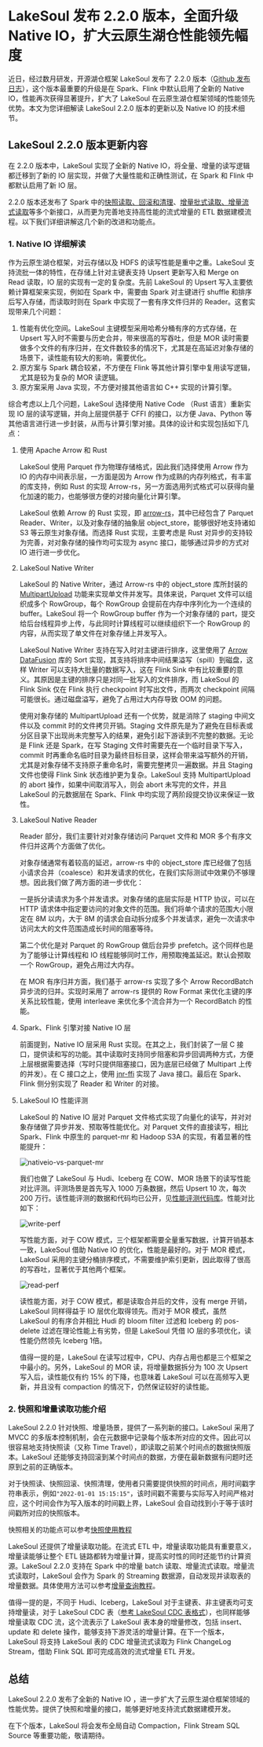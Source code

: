 # LakeSoul 发布 2.2.0 版本，全面升级 Native IO，扩大云原生湖仓性能领先幅度

近日，经过数月研发，开源湖仓框架 LakeSoul 发布了 2.2.0 版本（[Github 发布日志](https://github.com/lakesoul-io/LakeSoul/releases/tag/v2.2.0)），这个版本最重要的升级是在 Spark、Flink 中默认启用了全新的 Native IO，性能再次获得显著提升，扩大了 LakeSoul 在云原生湖仓框架领域的性能领先优势。本文为您详细解读 LakeSoul 2.2.0 版本的更新以及 Native IO 的技术细节。

## LakeSoul 2.2.0 版本更新内容

在 2.2.0 版本中，LakeSoul 实现了全新的 Native IO，将全量、增量的读写逻辑都迁移到了新的 IO 层实现，并做了大量性能和正确性测试，在 Spark 和 Flink 中都默认启用了新 IO 层。

2.2.0 版本还发布了 Spark 中的[快照读取、回滚和清理](https://lakesoul-io.github.io/zh-Hans/docs/Tutorials/snapshot-manage)、[增量批式读取、增量流式读取](https://lakesoul-io.github.io/zh-Hans/docs/Tutorials/incremental-query)等多个新接口，从而更为完善地支持高性能的流式增量的 ETL 数据建模流程。以下我们详细讲解这几个新的改进和功能点。

### 1. Native IO 详细解读

作为云原生湖仓框架，对云存储以及 HDFS 的读写性能是重中之重。LakeSoul 支持流批一体的特性，在存储上针对主键表支持 Upsert 更新写入和 Merge on Read 读取，IO 层的实现有一定的复杂度。先前 LakeSoul 的 Upsert 写入主要依赖计算框架来实现，例如在 Spark 中，需要由 Spark 对主键进行 shuffle 和排序后写入存储，而读取时则在 Spark 中实现了一套有序文件归并的 Reader。这套实现带来几个问题：

1. 性能有优化空间。LakeSoul 主键模型采用哈希分桶有序的方式存储，在 Upsert 写入时不需要与历史合并，带来很高的写吞吐，但是 MOR 读时需要做多个文件的有序归并，在文件数较多的情况下，尤其是在高延迟对象存储的场景下，读性能有较大的影响，需要优化。
2. 原方案与 Spark 耦合较紧，不方便在 Flink 等其他计算引擎中复用读写逻辑，尤其是较为复杂的 MOR 读逻辑。
3. 原方案采用 Java 实现，不方便对接其他语言如 C++ 实现的计算引擎。

综合考虑以上几个问题，LakeSoul 选择使用 Native Code （Rust 语言）重新实现 IO 层的读写逻辑，并向上层提供基于 CFFI 的接口，以方便 Java、Python 等其他语言进行进一步封装，从而与计算引擎对接。具体的设计和实现包括如下几点：

1. 使用 Apache Arrow 和 Rust

    LakeSoul 使用 Parquet 作为物理存储格式，因此我们选择使用 Arrow 作为 IO 的内存中间表示层，一方面是因为 Arrow 作为成熟的内存列格式，有丰富的库支持，例如 Rust 的实现 Arrow-rs，另一方面选用列式格式可以获得向量化加速的能力，也能够很方便的对接向量化计算引擎。

    LakeSoul 依赖 Arrow 的 Rust 实现，即 [arrow-rs](https://github.com/apache/arrow-rs)，其中已经包含了 Parquet Reader、Writer，以及对象存储的抽象层 object_store，能够很好地支持诸如 S3 等云原生对象存储。而选择 Rust 实现，主要考虑是 Rust 对异步的支持较为完善，对对象存储的操作均可实现为 async 接口，能够通过异步的方式对 IO 进行进一步优化。

2. LakeSoul Native Writer

    LakeSoul 的 Native Writer，通过 Arrow-rs 中的 object_store 库所封装的 [MultipartUpload](https://docs.amazonaws.cn/AmazonS3/latest/userguide/mpuoverview.html) 功能来实现单文件并发写。具体来说，Parquet 文件可以组织成多个 RowGroup，每个 RowGroup 会提前在内存中序列化为一个连续的 buffer。LakeSoul 将一个 RowGroup buffer 作为一个对象存储的 part，提交给后台线程异步上传，与此同时计算线程可以继续组织下一个 RowGroup 的内容，从而实现了单文件在对象存储上并发写入。

    LakeSoul Native Writer 支持在写入时对主键进行排序，这里使用了 [Arrow DataFusion](https://github.com/apache/arrow-datafusion) 库的 Sort 实现，其支持将排序中间结果溢写（spill）到磁盘，这样 Writer 可以支持大批量的数据写入，这在 Flink Sink 中有比较重要的意义。其原因是主键的排序只是对同一批写入的文件排序，而 LakeSoul 的 Flink Sink 仅在 Flink 执行 checkpoint 时写出文件，而两次 checkpoint 间隔可能很长。通过磁盘溢写，避免了占用过大内存导致 OOM 的问题。

    使用对象存储的 MultipartUpload 还有一个优势，就是消除了 staging 中间文件以及 commit 时的文件拷贝开销。Staging 文件原先是为了避免在目标表或分区目录下出现尚未完整写入的结果，避免引起下游读到不完整的数据。无论是 Flink 还是 Spark，在写 Staging 文件时需要先在一个临时目录下写入，commit 时再重命名临时目录为最终目标目录，这样会带来溢写额外的开销，尤其是对象存储不支持原子重命名时，需要完整拷贝一遍数据。并且 Staging 文件也使得 Flink Sink 状态维护更为复杂。LakeSoul 支持 MultipartUpload 的 abort 操作，如果中间取消写入，则会 abort 未写完的文件，并且 LakeSoul 的元数据层在 Spark、Flink 中均实现了两阶段提交协议来保证一致性。

3. LakeSoul Native Reader

    Reader 部分，我们主要针对对象存储访问 Parquet 文件和 MOR 多个有序文件归并这两个方面做了优化。

    对象存储通常有着较高的延迟，arrow-rs 中的 object_store 库已经做了包括小请求合并（coalesce）和并发请求的优化，在我们实际测试中效果仍不够理想。因此我们做了两方面的进一步优化：
    
    一是拆分读请求为多个并发请求。对象存储的底层实际是 HTTP 协议，可以在 HTTP 请求体中指定要访问的对象文件的范围。我们将单个请求的范围大小限定在 8M 以内，大于 8M 的请求会自动拆分成多个并发请求，避免一次请求中访问太大的文件范围造成长时间的阻塞等待。
    
    第二个优化是对 Parquet 的 RowGroup 做后台异步 prefetch。这个同样也是为了能够让计算线程和 IO 线程能够同时工作，用预取掩盖延迟。默认会预取一个 RowGroup，避免占用过大内存。

    在 MOR 有序归并方面，我们基于 arrow-rs 实现了多个 Arrow RecordBatch 异步流的归并。实现时采用了 arrow-rs 提供的 Row Format 来优化主键的序关系比较性能，使用 interleave 来优化多个流合并为一个 RecordBatch 的性能。

4. Spark、Flink 引擎对接 Native IO 层
   
   前面提到，Native IO 层采用 Rust 实现。在其之上，我们封装了一层 C 接口，提供读和写的功能。其中读取时支持同步阻塞和异步回调两种方式，方便上层根据需要选择（写时只提供阻塞接口，因为底层已经做了 Multipart 上传的并发）。在 C 接口之上，使用 [jnr-ffi](https://github.com/jnr/jnr-ffi) 实现了 Java 接口。最后在 Spark、Flink 侧分别实现了 Reader 和 Writer 的对接。

5. LakeSoul IO 性能评测
   
   LakeSoul 的 Native IO 层对 Parquet 文件格式实现了向量化的读写，并对对象存储做了异步并发、预取等性能优化。对 Parquet 文件的直接读写，相比 Spark、Flink 中原生的 parquet-mr 和 Hadoop S3A 的实现，有着显著的性能提升：

   ![nativeio-vs-parquet-mr](nativeio-vs-parquet-mr.png)

    我们也做了 LakeSoul 与 Hudi、Iceberg 在 COW、MOR 场景下的读写性能对比评测。评测场景是首先写入 1000 万条数据，然后 Upsert 10 次，每次 200 万行。该性能评测的数据和代码均已公开，见[性能评测代码库](https://github.com/meta-soul/ccf-bdci2022-datalake-contest-examples/tree/mor)。性能对比如下：

    ![write-perf](writer-perf.png)

    写性能方面，对于 COW 模式，三个框架都需要全量重写数据，计算开销基本一致，LakeSoul 借助 Native IO 的优化，性能是最好的。对于 MOR 模式，LakeSoul 采用的主键分桶排序模式，不需要维护索引更新，因此取得了很高的写吞吐，显著优于其他两个框架。

    ![read-perf](read-perf.png)

    读性能方面，对于 COW 模式，都是读取合并后的文件，没有 merge 开销，LakeSoul 同样得益于 IO 层优化取得领先。而对于 MOR 模式，虽然 LakeSoul 的有序合并相比 Hudi 的 bloom filter 过滤和 Iceberg 的 pos-delete 过滤在理论性能上有劣势，但是 LakeSoul 凭借 IO 层的多项优化，读性能仍然领先 Iceberg 1倍。

    值得一提的是，LakeSoul 在读写过程中，CPU、内存占用也都是三个框架之中最小的。另外，LakeSoul 的 MOR 读，将增量数据拆分为 100 次 Upsert 写入后，读性能仅有约 15% 的下降，也意味着 LakeSoul 可以在高频写入更新，并且没有 compaction 的情况下，仍然保证较好的读性能。



### 2. 快照和增量读取功能介绍

LakeSoul 2.2.0 针对快照、增量场景，提供了一系列新的接口。LakeSoul 采用了 MVCC 的多版本控制机制，会在元数据中记录每个版本所对应的文件。因此可以很容易地支持快照读（又称 Time Travel），即读取之前某个时间点的数据快照版本。LakeSoul 还能够支持回滚到某个时间点的数据，方便在最新数据有问题时还原到之前的正确版本。

对于快照读、快照回滚、快照清理，使用者只需要提供快照的时间点，用时间戳字符串表示，例如`"2022-01-01 15:15:15"`，该时间戳不需要与实际写入时间严格对应，这个时间会作为写入版本的时间戳上界，LakeSoul 会自动找到小于等于该时间戳所对应的快照版本。

快照相关的功能点可以参考[快照使用教程](https://lakesoul-io.github.io/zh-Hans/docs/Tutorials/snapshot-manage)

LakeSoul 还提供了增量读取功能。在流式 ETL 中，增量读取功能具有重要意义，增量读能够让整个 ETL 链路都转为增量计算，提高实时性的同时还能节约计算资源。LakeSoul 2.2.0 支持在 Spark 中的增量 batch 读取、增量流式读取。增量流式读取时，LakeSoul 会作为 Spark 的 Streaming 数据源，自动发现并读取表的增量数据。具体使用方法可以参考[增量查询教程](https://lakesoul-io.github.io/zh-Hans/docs/Tutorials/incremental-query)。

值得一提的是，不同于 Hudi、Iceberg，LakeSoul 对于主键表、非主键表均可支持增量读，对于 LakeSoul CDC 表（[参考 LakeSoul CDC 表格式](https://lakesoul-io.github.io/zh-Hans/docs/Tutorials/flink-cdc-sink)），也同样能够增量读取 CDC 流，这个流表示了 LakeSoul 表本身的增量修改，包括 insert、update 和 delete 操作，能够支持下游灵活的增量计算。在下一个版本，LakeSoul 将支持 LakeSoul 表的 CDC 增量流式读取为 Flink ChangeLog Stream，借助 Flink SQL 即可完成高效的流式增量 ETL 开发。

## 总结

LakeSoul 2.2.0 发布了全新的 Native IO ，进一步扩大了云原生湖仓框架领域的性能优势。提供了快照和增量的接口，能够更好地支持流式数据建模开发。

在下个版本，LakeSoul 将会发布全局自动 Compaction，Flink Stream SQL Source 等重要功能，敬请期待。
